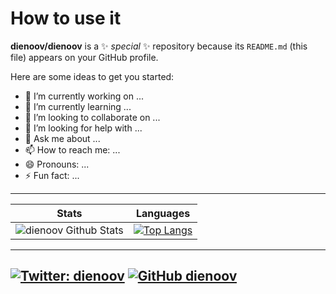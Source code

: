 # How to use it

**dienoov/dienoov** is a ✨ _special_ ✨ repository because its `README.md` (this file) appears on your GitHub profile.

Here are some ideas to get you started:

- 🔭 I’m currently working on ...
- 🌱 I’m currently learning ...
- 👯 I’m looking to collaborate on ...
- 🤔 I’m looking for help with ...
- 💬 Ask me about ...
- 📫 How to reach me: ...
- 😄 Pronouns: ...
- ⚡ Fun fact: ...
----
**Stats**|**Languages**
------------ | -------------
![dienoov Github Stats](https://github-readme-stats.vercel.app/api?username=dienoov&count_private=true&show_icons=true&hide=stars,prs&line_height=28)| [![Top Langs](https://github-readme-stats.vercel.app/api/top-langs/?username=dienoov&layout=compact&card_width=350)](https://github.com/dienoov/github-readme-stats)
----
[![Twitter: dienoov](https://img.shields.io/twitter/follow/dienoov?style=social)](https://twitter.com/dienoov)
[![GitHub dienoov](https://img.shields.io/github/followers/dienoov?label=follow&style=social)](https://github.com/dienoov)
----
